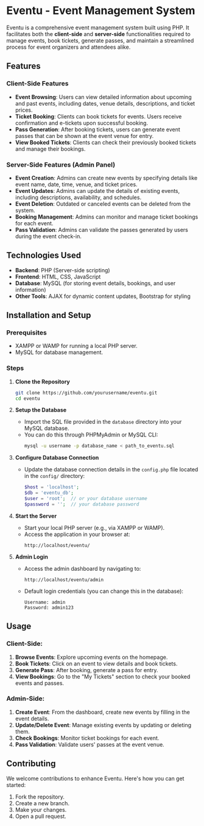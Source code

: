 # Eventu - Event Management System

Eventu is a comprehensive event management system built using PHP. It facilitates both the **client-side** and **server-side** functionalities required to manage events, book tickets, generate passes, and maintain a streamlined process for event organizers and attendees alike.

## Features

### Client-Side Features
- **Event Browsing**: Users can view detailed information about upcoming and past events, including dates, venue details, descriptions, and ticket prices.
- **Ticket Booking**: Clients can book tickets for events. Users receive confirmation and e-tickets upon successful booking.
- **Pass Generation**: After booking tickets, users can generate event passes that can be shown at the event venue for entry.
- **View Booked Tickets**: Clients can check their previously booked tickets and manage their bookings.
  
### Server-Side Features (Admin Panel)
- **Event Creation**: Admins can create new events by specifying details like event name, date, time, venue, and ticket prices.
- **Event Updates**: Admins can update the details of existing events, including descriptions, availability, and schedules.
- **Event Deletion**: Outdated or canceled events can be deleted from the system.
- **Booking Management**: Admins can monitor and manage ticket bookings for each event.
- **Pass Validation**: Admins can validate the passes generated by users during the event check-in.

## Technologies Used

- **Backend**: PHP (Server-side scripting)
- **Frontend**: HTML, CSS, JavaScript
- **Database**: MySQL (for storing event details, bookings, and user information)
- **Other Tools**: AJAX for dynamic content updates, Bootstrap for styling

## Installation and Setup

### Prerequisites
- XAMPP or WAMP for running a local PHP server.
- MySQL for database management.

### Steps

1. **Clone the Repository**
   ```bash
   git clone https://github.com/yourusername/eventu.git
   cd eventu
   ```

2. **Setup the Database**
   - Import the SQL file provided in the `database` directory into your MySQL database.
   - You can do this through PHPMyAdmin or MySQL CLI:
     ```bash
     mysql -u username -p database_name < path_to_eventu.sql
     ```
   
3. **Configure Database Connection**
   - Update the database connection details in the `config.php` file located in the `config/` directory:
     ```php
     $host = 'localhost';
     $db = 'eventu_db';
     $user = 'root';  // or your database username
     $password = '';  // your database password
     ```

4. **Start the Server**
   - Start your local PHP server (e.g., via XAMPP or WAMP).
   - Access the application in your browser at:
     ```
     http://localhost/eventu/
     ```

5. **Admin Login**
   - Access the admin dashboard by navigating to:
     ```
     http://localhost/eventu/admin
     ```
   - Default login credentials (you can change this in the database):
     ```
     Username: admin
     Password: admin123
     ```

## Usage

### Client-Side:
1. **Browse Events**: Explore upcoming events on the homepage.
2. **Book Tickets**: Click on an event to view details and book tickets.
3. **Generate Pass**: After booking, generate a pass for entry.
4. **View Bookings**: Go to the "My Tickets" section to check your booked events and passes.

### Admin-Side:
1. **Create Event**: From the dashboard, create new events by filling in the event details.
2. **Update/Delete Event**: Manage existing events by updating or deleting them.
3. **Check Bookings**: Monitor ticket bookings for each event.
4. **Pass Validation**: Validate users' passes at the event venue.



## Contributing
We welcome contributions to enhance Eventu. Here's how you can get started:
1. Fork the repository.
2. Create a new branch.
3. Make your changes.
4. Open a pull request.

